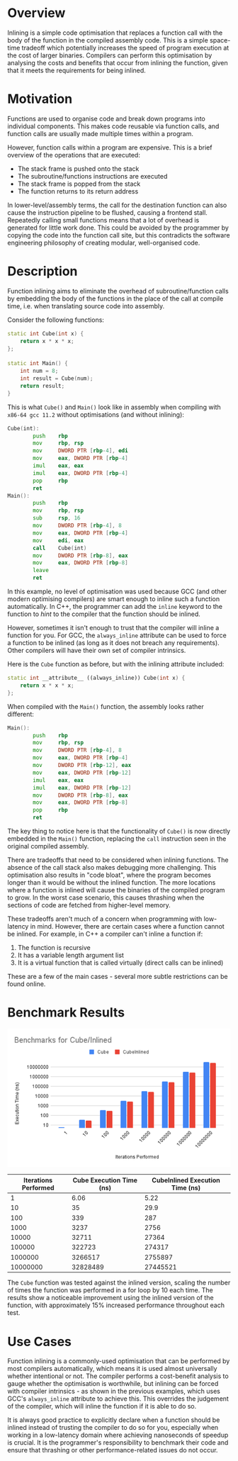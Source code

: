 # Overview

Inlining is a simple code optimisation that replaces a function call with the body of the function in the compiled assembly code. This is a simple space-time tradeoff which potentially increases the speed of program execution at the cost of larger binaries. Compilers can perform this optimisation by analysing the costs and benefits that occur from inlining the function, given that it meets the requirements for being inlined.

# Motivation

Functions are used to organise code and break down programs into individual components. This makes code reusable via function calls, and function calls are usually made multiple times within a program.

However, function calls within a program are expensive. This is a brief overview of the operations that are executed:

- The stack frame is pushed onto the stack
- The subroutine/functions instructions are executed
- The stack frame is popped from the stack
- The function returns to its return address

In lower-level/assembly terms, the call for the destination function can also cause the instruction pipeline to be flushed, causing a frontend stall. Repeatedly calling small functions means that a lot of overhead is generated for little work done. This could be avoided by the programmer by copying the code into the function call site, but this contradicts the software engineering philosophy of creating modular, well-organised code.

# Description

Function inlining aims to eliminate the overhead of subroutine/function calls by embedding the body of the functions in the place of the call at compile time, i.e. when translating source code into assembly.

Consider the following functions:

```c++
static int Cube(int x) {
    return x * x * x; 
};

static int Main() {
    int num = 8;
    int result = Cube(num);
    return result;
}
```

This is what `Cube()` and `Main()` look like in assembly when compiling with `x86-64 gcc 11.2` without optimisations (and without inlining):

```asm
Cube(int):
        push    rbp
        mov     rbp, rsp
        mov     DWORD PTR [rbp-4], edi
        mov     eax, DWORD PTR [rbp-4]
        imul    eax, eax
        imul    eax, DWORD PTR [rbp-4]
        pop     rbp
        ret
Main():
        push    rbp
        mov     rbp, rsp
        sub     rsp, 16
        mov     DWORD PTR [rbp-4], 8
        mov     eax, DWORD PTR [rbp-4]
        mov     edi, eax
        call    Cube(int)
        mov     DWORD PTR [rbp-8], eax
        mov     eax, DWORD PTR [rbp-8]
        leave
        ret
```

In this example, no level of optimisation was used because GCC (and other modern optimising compilers) are smart enough to inline such a function automatically. In C++, the programmer can add the `inline` keyword to the function to _hint_ to the compiler that the function should be inlined.

However, sometimes it isn't enough to trust that the compiler will inline a function for you. For GCC, the `always_inline` attribute can be used to force a function to be inlined (as long as it does not breach any requirements). Other compilers will have their own set of compiler intrinsics.

Here is the `Cube` function as before, but with the inlining attribute included:

```c++
static int __attribute__ ((always_inline)) Cube(int x) {
    return x * x * x; 
};
```

When compiled with the `Main()` function, the assembly looks rather different:

```asm
Main():
        push    rbp
        mov     rbp, rsp
        mov     DWORD PTR [rbp-4], 8
        mov     eax, DWORD PTR [rbp-4]
        mov     DWORD PTR [rbp-12], eax
        mov     eax, DWORD PTR [rbp-12]
        imul    eax, eax
        imul    eax, DWORD PTR [rbp-12]
        mov     DWORD PTR [rbp-8], eax
        mov     eax, DWORD PTR [rbp-8]
        pop     rbp
        ret
```

The key thing to notice here is that the functionality of `Cube()` is now directly embedded in the `Main()` function, replacing the `call` instruction seen in the original compiled assembly.


There are tradeoffs that need to be considered when inlining functions. The absence of the call stack also makes debugging more challenging. This optimisation also results in "code bloat", where the program becomes longer than it would be without the inlined function. The more locations where a function is inlined will cause the binaries of the compiled program to grow. In the worst case scenario, this causes thrashing when the sections of code are fetched from higher-level memory.

These tradeoffs aren't much of a concern when programming with low-latency in mind. However, there are certain cases where a function cannot be inlined. For example, in C++ a compiler can't inline a function if:
1. The function is recursive
2. It has a variable length argument list
3. It is a virtual function that is called virtually (direct calls can be inlined)

These are a few of the main cases - several more subtle restrictions can be found online.

# Benchmark Results

![Cube Benchmark Results](./images/Cube.png)

| Iterations Performed | Cube Execution Time (ns) | CubeInlined Execution Time (ns) |
|----------------------|--------------------------|---------------------------------|
|                    1 |                     6.06 |                            5.22 |
|                   10 |                       35 |                            29.9 |
|                  100 |                      339 |                             287 |
|                 1000 |                     3237 |                            2756 |
|                10000 |                    32711 |                           27364 |
|               100000 |                   322723 |                          274317 |
|              1000000 |                  3266517 |                         2755897 |
|             10000000 |                 32828489 |                        27445521 |

The `Cube` function was tested against the inlined version, scaling the number of times the function was performed in a for loop by 10 each time. The results show a noticeable improvement using the inlined version of the function, with approximately 15% increased performance throughout each test.

# Use Cases

Function inlining is a commonly-used optimisation that can be performed by most compilers automatically, which means it is used almost universally whether intentional or not. The compiler performs a cost-benefit analysis to gauge whether the optimisation is worthwhile, but inlining can be forced with compiler intrinsics - as shown in the previous examples, which uses GCC's `always_inline` attribute to achieve this. This overrides the judgement of the compiler, which will inline the function if it is able to do so.

It is always good practice to explicitly declare when a function should be inlined instead of trusting the compiler to do so for you, especially when working in a low-latency domain where achieving nanoseconds of speedup is crucial. It is the programmer's responsibility to benchmark their code and ensure that thrashing or other performance-related issues do not occur.

